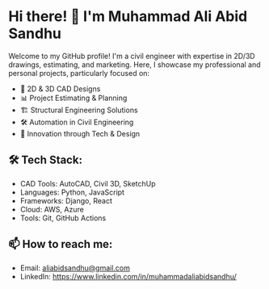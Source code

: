 # Hi there! 👋 I'm Muhammad Ali Abid Sandhu

Welcome to my GitHub profile! I'm a civil engineer with expertise in 2D/3D drawings, estimating, and marketing. Here, I showcase my professional and personal projects, particularly focused on:

- 📐 2D & 3D CAD Designs
- 📊 Project Estimating & Planning
- 🏗️ Structural Engineering Solutions
- 🛠️ Automation in Civil Engineering
- 🚀 Innovation through Tech & Design

## 🛠 Tech Stack:
- CAD Tools: AutoCAD, Civil 3D, SketchUp
- Languages: Python, JavaScript
- Frameworks: Django, React
- Cloud: AWS, Azure
- Tools: Git, GitHub Actions

## 📫 How to reach me:
- Email: aliabidsandhu@gmail.com
- LinkedIn: https://www.linkedin.com/in/muhammadaliabidsandhu/
